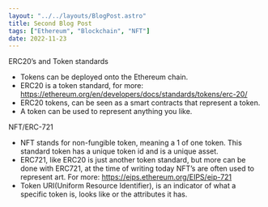 ```yaml
---
layout: "../../layouts/BlogPost.astro"
title: Second Blog Post
tags: ["Ethereum", "Blockchain", "NFT"]
date: 2022-11-23
---
```


ERC20’s and Token standards

- Tokens can be deployed onto the Ethereum chain.
- ERC20 is a token standard, for more: https://ethereum.org/en/developers/docs/standards/tokens/erc-20/
- ERC20 tokens, can be seen as a smart contracts that represent a token.
- A token can be used to represent anything you like.

NFT/ERC-721

- NFT stands for non-fungible token, meaning a 1 of one token. This standard token has a unique token id and is a unique asset.
- ERC721, like ERC20 is just another token standard, but more can be done with ERC721, at the time of writing today NFT’s are often used to represent art. For more: https://eips.ethereum.org/EIPS/eip-721
- Token URI(Uniform Resource Identifier), is an indicator of what a specific token is, looks like or the attributes it has.
